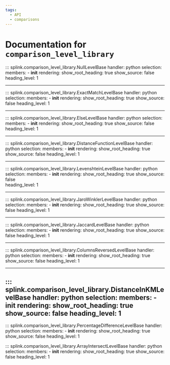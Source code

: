 ```yaml
---
tags:
  - API
  - comparisons
---
```

# Documentation for `comparison_level_library` 


::: splink.comparison_level_library.NullLevelBase
    handler: python
    selection:
      members:
        -  __init__
    rendering:
      show_root_heading: true
      show_source: false
      heading_level: 1

---

::: splink.comparison_level_library.ExactMatchLevelBase
    handler: python
    selection:
      members:
        -  __init__
    rendering:
      show_root_heading: true
      show_source: false
      heading_level: 1
      
---

::: splink.comparison_level_library.ElseLevelBase
    handler: python
    selection:
      members:
        -  __init__
    rendering:
      show_root_heading: true
      show_source: false
      heading_level: 1

---


::: splink.comparison_level_library.DistanceFunctionLevelBase
    handler: python
    selection:
      members:
        -  __init__
    rendering:
      show_root_heading: true
      show_source: false
      heading_level: 1
      

---

::: splink.comparison_level_library.LevenshteinLevelBase
    handler: python
    selection:
      members:
        -  __init__
    rendering:
      show_root_heading: true
      show_source: false   
      heading_level: 1

---


::: splink.comparison_level_library.JaroWinklerLevelBase
    handler: python
    selection:
      members:
        -  __init__
    rendering:
      show_root_heading: true
      show_source: false
      heading_level: 1
 
---

::: splink.comparison_level_library.JaccardLevelBase
    handler: python
    selection:
      members:
        -  __init__
    rendering:
      show_root_heading: true
      show_source: false
      heading_level: 1

---

::: splink.comparison_level_library.ColumnsReversedLevelBase
    handler: python
    selection:
      members:
        -  __init__
    rendering:
      show_root_heading: true
      show_source: false
      heading_level: 1

---

::: splink.comparison_level_library.DistanceInKMLevelBase
    handler: python
    selection:
      members:
        -  __init__
    rendering:
      show_root_heading: true
      show_source: false
      heading_level: 1    
---

::: splink.comparison_level_library.PercentageDifferenceLevelBase
    handler: python
    selection:
      members:
        -  __init__
    rendering:
      show_root_heading: true
      show_source: false
      heading_level: 1   
      
::: splink.comparison_level_library.ArrayIntersectLevelBase
    handler: python
    selection:
      members:
        -  __init__
    rendering:
      show_root_heading: true
      show_source: false
      heading_level: 1   
      
